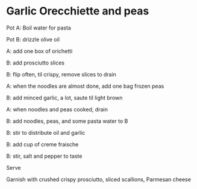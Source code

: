 # Garlic Orecchiette and peas

Pot A: Boil water for pasta

Pot B: drizzle olive oil

A: add one box of orichetti

B: add prosciutto slices

B: flip often, til crispy, remove slices to drain

A: when the noodles are almost done, add one bag frozen peas

B: add minced garlic, a lot, saute til light brown

A: when noodles and peas cooked, drain

B: add noodles, peas, and some pasta water to B

B: stir to distribute oil and garlic

B: add cup of creme fraische

B: stir, salt and pepper to taste

Serve

Garnish with crushed crispy prosciutto, sliced scallions, Parmesan cheese
